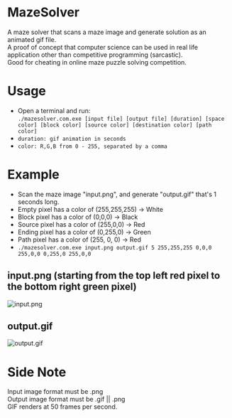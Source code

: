 # MazeSolver
A maze solver that scans a maze image and generate solution as an animated gif file.  
A proof of concept that computer science can be used in real life application other than competitive programming (sarcastic).  
Good for cheating in online maze puzzle solving competition.  

# Usage  
 - Open a terminal and run:  
     `./mazesolver.com.exe [input file] [output file] [duration] [space color] [block color] [source color] [destination color] [path color]`  
 - `duration: gif animation in seconds`  
 - `color: R,G,B from 0 - 255, separated by a comma`  

# Example  
 - Scan the maze image "input.png", and generate "output.gif" that's 1 seconds long.
 - Empty  pixel has a color of (255,255,255) -> White
 - Block  pixel has a color of (0,0,0)       -> Black
 - Source pixel has a color of (255,0,0)     -> Red
 - Ending pixel has a color of (0,255,0)     -> Green
 - Path   pixel has a color of (255, 0, 0)   -> Red
 - `./mazesolver.com.exe input.png output.gif 5 255,255,255 0,0,0 255,0,0 0,255,0 255,0,0`
 ## input.png (starting from the top left red pixel to the bottom right green pixel)
 ![input.png](https://i.imgur.com/yeqVJWe.png?raw=true)  
 
 ## output.gif
 ![output.gif](https://i.imgur.com/jF2p2GU.gif?raw=true)
 
 
 # Side Note  
 Input  image format must be .png  
 Output image format must be .gif || .png  
 GIF renders at 50 frames per second.
